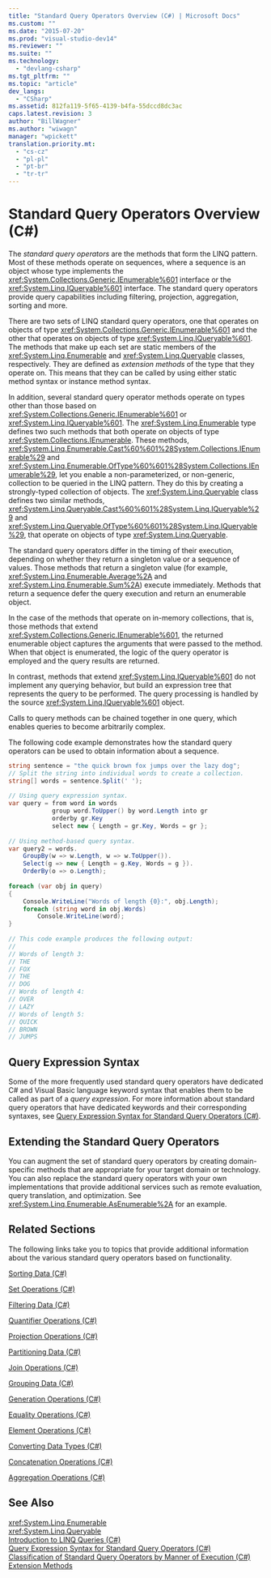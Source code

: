 ```yaml
---
title: "Standard Query Operators Overview (C#) | Microsoft Docs"
ms.custom: ""
ms.date: "2015-07-20"
ms.prod: "visual-studio-dev14"
ms.reviewer: ""
ms.suite: ""
ms.technology: 
  - "devlang-csharp"
ms.tgt_pltfrm: ""
ms.topic: "article"
dev_langs: 
  - "CSharp"
ms.assetid: 812fa119-5f65-4139-b4fa-55dccd8dc3ac
caps.latest.revision: 3
author: "BillWagner"
ms.author: "wiwagn"
manager: "wpickett"
translation.priority.mt: 
  - "cs-cz"
  - "pl-pl"
  - "pt-br"
  - "tr-tr"
---
```

# Standard Query Operators Overview (C#)
The *standard query operators* are the methods that form the LINQ pattern. Most of these methods operate on sequences, where a sequence is an object whose type implements the <xref:System.Collections.Generic.IEnumerable%601> interface or the <xref:System.Linq.IQueryable%601> interface. The standard query operators provide query capabilities including filtering, projection, aggregation, sorting and more.  
  
 There are two sets of LINQ standard query operators, one that operates on objects of type <xref:System.Collections.Generic.IEnumerable%601> and the other that operates on objects of type <xref:System.Linq.IQueryable%601>. The methods that make up each set are static members of the <xref:System.Linq.Enumerable> and <xref:System.Linq.Queryable> classes, respectively. They are defined as *extension methods* of the type that they operate on. This means that they can be called by using either static method syntax or instance method syntax.  
  
 In addition, several standard query operator methods operate on types other than those based on <xref:System.Collections.Generic.IEnumerable%601> or <xref:System.Linq.IQueryable%601>. The <xref:System.Linq.Enumerable> type defines two such methods that both operate on objects of type <xref:System.Collections.IEnumerable>. These methods, <xref:System.Linq.Enumerable.Cast%60%601%28System.Collections.IEnumerable%29> and <xref:System.Linq.Enumerable.OfType%60%601%28System.Collections.IEnumerable%29>, let you enable a non-parameterized, or non-generic, collection to be queried in the LINQ pattern. They do this by creating a strongly-typed collection of objects. The <xref:System.Linq.Queryable> class defines two similar methods, <xref:System.Linq.Queryable.Cast%60%601%28System.Linq.IQueryable%29> and <xref:System.Linq.Queryable.OfType%60%601%28System.Linq.IQueryable%29>, that operate on objects of type <xref:System.Linq.Queryable>.  
  
 The standard query operators differ in the timing of their execution, depending on whether they return a singleton value or a sequence of values. Those methods that return a singleton value (for example, <xref:System.Linq.Enumerable.Average%2A> and <xref:System.Linq.Enumerable.Sum%2A>) execute immediately. Methods that return a sequence defer the query execution and return an enumerable object.  
  
 In the case of the methods that operate on in-memory collections, that is, those methods that extend <xref:System.Collections.Generic.IEnumerable%601>, the returned enumerable object captures the arguments that were passed to the method. When that object is enumerated, the logic of the query operator is employed and the query results are returned.  
  
 In contrast, methods that extend <xref:System.Linq.IQueryable%601> do not implement any querying behavior, but build an expression tree that represents the query to be performed. The query processing is handled by the source <xref:System.Linq.IQueryable%601> object.  
  
 Calls to query methods can be chained together in one query, which enables queries to become arbitrarily complex.  
  
 The following code example demonstrates how the standard query operators can be used to obtain information about a sequence.  
  
```c#  
string sentence = "the quick brown fox jumps over the lazy dog";  
// Split the string into individual words to create a collection.  
string[] words = sentence.Split(' ');  
  
// Using query expression syntax.  
var query = from word in words  
            group word.ToUpper() by word.Length into gr  
            orderby gr.Key  
            select new { Length = gr.Key, Words = gr };  
  
// Using method-based query syntax.  
var query2 = words.  
    GroupBy(w => w.Length, w => w.ToUpper()).  
    Select(g => new { Length = g.Key, Words = g }).  
    OrderBy(o => o.Length);  
  
foreach (var obj in query)  
{  
    Console.WriteLine("Words of length {0}:", obj.Length);  
    foreach (string word in obj.Words)  
        Console.WriteLine(word);  
}  
  
// This code example produces the following output:  
//  
// Words of length 3:  
// THE  
// FOX  
// THE  
// DOG  
// Words of length 4:  
// OVER  
// LAZY  
// Words of length 5:  
// QUICK  
// BROWN  
// JUMPS   
```  
  
## Query Expression Syntax  
 Some of the more frequently used standard query operators have dedicated C# and Visual Basic language keyword syntax that enables them to be called as part of a *query* *expression*. For more information about standard query operators that have dedicated keywords and their corresponding syntaxes, see [Query Expression Syntax for Standard Query Operators (C#)](../../../../csharp/programming-guide/concepts/linq/query-expression-syntax-for-standard-query-operators.md).  
  
## Extending the Standard Query Operators  
 You can augment the set of standard query operators by creating domain-specific methods that are appropriate for your target domain or technology. You can also replace the standard query operators with your own implementations that provide additional services such as remote evaluation, query translation, and optimization. See <xref:System.Linq.Enumerable.AsEnumerable%2A> for an example.  
  
## Related Sections  
 The following links take you to topics that provide additional information about the various standard query operators based on functionality.  
  
 [Sorting Data (C#)](../../../../csharp/programming-guide/concepts/linq/sorting-data.md)  
  
 [Set Operations (C#)](../../../../csharp/programming-guide/concepts/linq/set-operations.md)  
  
 [Filtering Data (C#)](../../../../csharp/programming-guide/concepts/linq/filtering-data.md)  
  
 [Quantifier Operations (C#)](../../../../csharp/programming-guide/concepts/linq/quantifier-operations.md)  
  
 [Projection Operations (C#)](../../../../csharp/programming-guide/concepts/linq/projection-operations.md)  
  
 [Partitioning Data (C#)](../../../../csharp/programming-guide/concepts/linq/partitioning-data.md)  
  
 [Join Operations (C#)](../../../../csharp/programming-guide/concepts/linq/join-operations.md)  
  
 [Grouping Data (C#)](../../../../csharp/programming-guide/concepts/linq/grouping-data.md)  
  
 [Generation Operations (C#)](../../../../csharp/programming-guide/concepts/linq/generation-operations.md)  
  
 [Equality Operations (C#)](../../../../csharp/programming-guide/concepts/linq/equality-operations.md)  
  
 [Element Operations (C#)](../../../../csharp/programming-guide/concepts/linq/element-operations.md)  
  
 [Converting Data Types (C#)](../../../../csharp/programming-guide/concepts/linq/converting-data-types.md)  
  
 [Concatenation Operations (C#)](../../../../csharp/programming-guide/concepts/linq/concatenation-operations.md)  
  
 [Aggregation Operations (C#)](../../../../csharp/programming-guide/concepts/linq/aggregation-operations.md)  
  
## See Also  
 <xref:System.Linq.Enumerable>   
 <xref:System.Linq.Queryable>   
 [Introduction to LINQ Queries (C#)](../../../../csharp/programming-guide/concepts/linq/introduction-to-linq-queries.md)   
 [Query Expression Syntax for Standard Query Operators (C#)](../../../../csharp/programming-guide/concepts/linq/query-expression-syntax-for-standard-query-operators.md)   
 [Classification of Standard Query Operators by Manner of Execution (C#)](../../../../csharp/programming-guide/concepts/linq/classification-of-standard-query-operators-by-manner-of-execution.md)   
 [Extension Methods](../../../../csharp/programming-guide/classes-and-structs/extension-methods.md)